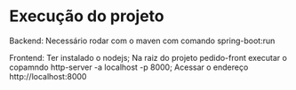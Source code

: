 # Execução do projeto

Backend:
Necessário rodar com o maven com comando spring-boot:run

Frontend:
Ter instalado o nodejs;
Na raiz do projeto pedido-front executar o copamndo http-server -a localhost -p 8000;
Acessar o endereço http://localhost:8000
